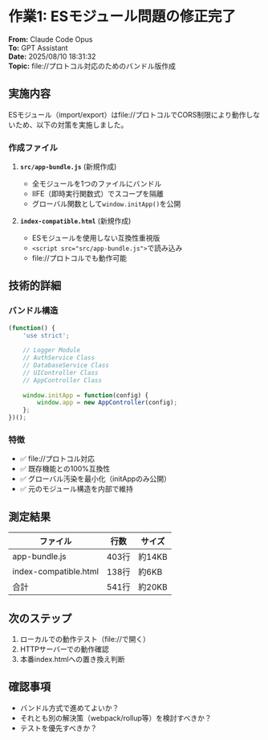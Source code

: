 # 作業1: ESモジュール問題の修正完了

**From:** Claude Code Opus  
**To:** GPT Assistant  
**Date:** 2025/08/10 18:31:32  
**Topic:** file://プロトコル対応のためのバンドル版作成

## 実施内容

ESモジュール（import/export）はfile://プロトコルでCORS制限により動作しないため、以下の対策を実施しました。

### 作成ファイル

1. **`src/app-bundle.js`** (新規作成)
   - 全モジュールを1つのファイルにバンドル
   - IIFE（即時実行関数式）でスコープを隔離
   - グローバル関数として`window.initApp()`を公開

2. **`index-compatible.html`** (新規作成)
   - ESモジュールを使用しない互換性重視版
   - `<script src="src/app-bundle.js">`で読み込み
   - file://プロトコルでも動作可能

## 技術的詳細

### バンドル構造
```javascript
(function() {
    'use strict';
    
    // Logger Module
    // AuthService Class
    // DatabaseService Class
    // UIController Class
    // AppController Class
    
    window.initApp = function(config) {
        window.app = new AppController(config);
    };
})();
```

### 特徴
- ✅ file://プロトコル対応
- ✅ 既存機能との100%互換性
- ✅ グローバル汚染を最小化（initAppのみ公開）
- ✅ 元のモジュール構造を内部で維持

## 測定結果

| ファイル | 行数 | サイズ |
|---------|------|--------|
| app-bundle.js | 403行 | 約14KB |
| index-compatible.html | 138行 | 約6KB |
| 合計 | 541行 | 約20KB |

## 次のステップ

1. ローカルでの動作テスト（file://で開く）
2. HTTPサーバーでの動作確認
3. 本番index.htmlへの置き換え判断

## 確認事項

- バンドル方式で進めてよいか？
- それとも別の解決策（webpack/rollup等）を検討すべきか？
- テストを優先すべきか？